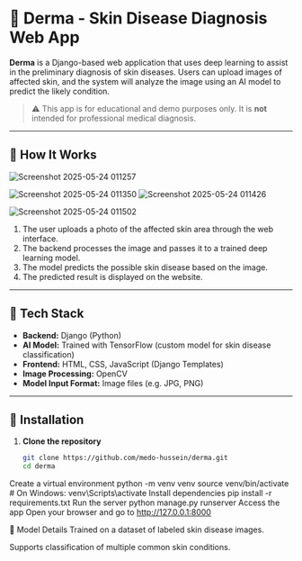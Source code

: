 # 🧴 Derma - Skin Disease Diagnosis Web App

**Derma** is a Django-based web application that uses deep learning to assist in the preliminary diagnosis of skin diseases. Users can upload images of affected skin, and the system will analyze the image using an AI model to predict the likely condition.

> ⚠️ This app is for educational and demo purposes only. It is **not** intended for professional medical diagnosis.

---

## 📸 How It Works
![Screenshot 2025-05-24 011257](https://github.com/user-attachments/assets/4d68347b-8b34-40bc-af4d-9d53f51b4078)

![Screenshot 2025-05-24 011350](https://github.com/user-attachments/assets/b18b11b3-14f2-441e-8778-b9960261442f)
![Screenshot 2025-05-24 011426](https://github.com/user-attachments/assets/77fd9ffb-8f5b-4597-9913-84a17c06819f)

![Screenshot 2025-05-24 011502](https://github.com/user-attachments/assets/87bc891a-deec-451b-92a4-9dd3fddcf9ee)


1. The user uploads a photo of the affected skin area through the web interface.
2. The backend processes the image and passes it to a trained deep learning model.
3. The model predicts the possible skin disease based on the image.
4. The predicted result is displayed on the website.

---

## 🔧 Tech Stack

- **Backend:** Django (Python)
- **AI Model:** Trained with TensorFlow (custom model for skin disease classification)
- **Frontend:** HTML, CSS, JavaScript (Django Templates)
- **Image Processing:** OpenCV
- **Model Input Format:** Image files (e.g. JPG, PNG)

---

## 🚀 Installation

1. **Clone the repository**
   ```bash
   git clone https://github.com/medo-hussein/derma.git
   cd derma
Create a virtual environment
python -m venv venv
source venv/bin/activate  # On Windows: venv\Scripts\activate
Install dependencies
pip install -r requirements.txt
Run the server
python manage.py runserver
Access the app
Open your browser and go to http://127.0.0.1:8000

🧠 Model Details
Trained on a dataset of labeled skin disease images.

Supports classification of multiple common skin conditions.

